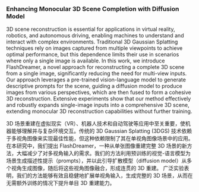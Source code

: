 ### Enhancing Monocular 3D Scene Completion with Diffusion Model

3D scene reconstruction is essential for applications in virtual reality, robotics, and autonomous driving, enabling machines to understand and interact with complex environments. Traditional 3D Gaussian Splatting techniques rely on images captured from multiple viewpoints to achieve optimal performance, but this dependence limits their use in scenarios where only a single image is available. In this work, we introduce FlashDreamer, a novel approach for reconstructing a complete 3D scene from a single image, significantly reducing the need for multi-view inputs. Our approach leverages a pre-trained vision-language model to generate descriptive prompts for the scene, guiding a diffusion model to produce images from various perspectives, which are then fused to form a cohesive 3D reconstruction. Extensive experiments show that our method effectively and robustly expands single-image inputs into a comprehensive 3D scene, extending monocular 3D reconstruction capabilities without further training.


3D 场景重建在虚拟现实（VR）、机器人技术和自动驾驶等应用中至关重要，使机器能够理解并与复杂环境交互。传统的 3D Gaussian Splatting (3DGS) 技术依赖于多视角图像来实现最佳性能，但这种依赖限制了其在单视角图像场景中的应用。
在本研究中，我们提出 FlashDreamer，一种从单张图像重建完整 3D 场景的新方法，大幅减少了对多视角输入的需求。我们的方法利用预训练的视觉-语言模型为场景生成描述性提示（prompts），并以此引导扩散模型（diffusion model）从多个视角生成图像，随后将这些视角图像融合，形成连贯的 3D 重建。
广泛实验表明，我们的方法能够有效且稳健地扩展单视角输入，生成完整的 3D 场景，从而在无需额外训练的情况下提升单目 3D 重建能力。

